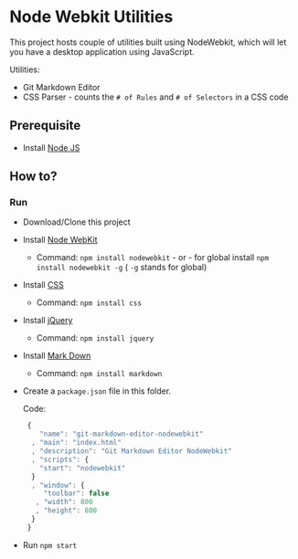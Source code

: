 # Node Webkit Utilities

This project hosts couple of utilities built using NodeWebkit, which will let you have a desktop application using JavaScript.

Utilities:
  - Git Markdown Editor
  - CSS Parser - counts the `# of Rules` and `# of Selectors` in a CSS code

## Prerequisite
  - Install [Node JS](http://nodejs.org/)

## How to?

### Run
  - Download/Clone this project
  - Install [Node WebKit](//github.com/rogerwang/node-webkit)
    - Command: `npm install nodewebkit` - or - for global install `npm install nodewebkit -g` ( `-g` stands for global)
  - Install [CSS](//github.com/reworkcss/css)
    - Command: `npm install css`
  - Install [jQuery](//github.com/jquery/jquery)
    - Command: `npm install jquery`
  - Install [Mark Down](//github.com/evilstreak/markdown-js)
    - Command: `npm install markdown`
  - Create a `package.json` file in this folder.
  
    Code:
    ```javascript
     {
        "name": "git-markdown-editor-nodewebkit"
      , "main": "index.html"
      , "description": "Git Markdown Editor NodeWebkit"
      , "scripts": {
        "start": "nodewebkit"
      }
      , "window": {
         "toolbar": false
       , "width": 800
       , "height": 800
      }
     }
    ```
  - Run `npm start`
